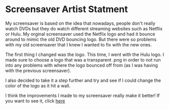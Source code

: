 # Screensaver Artist Statment

My screensaver is based on the idea that nowadays, people don't really watch DVDs but they do watch different streaming websites such as Netflix or Hulu. My orginal screensaver used the Netflix logo and had it bounce around to mimic the old DVD bouncing logo. But there were so problems with my old screensaver that I knew I wanted to fix with the new ones. 

The first thing I changed was the logo. This time, I went with the Hulu logo. I made sure to choose a logo that was a transparent .png in order to not run into any problems with where the logo bounced off from (as I was having with the previous screensaver). 

I also decided to take it a step further and try and see if I could change the color of the logo as it hit a wall. 

I think the improvements I made to my screensaver really make it better! If you want to see it, click [here](https://editor.p5js.org/sprice3/full/-GxluiSPw)

